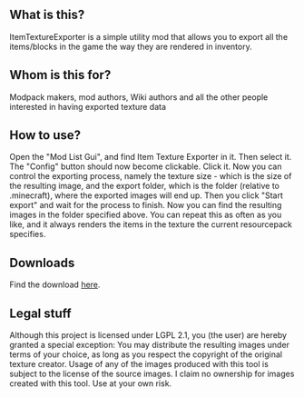 ## What is this?
ItemTextureExporter is a simple utility mod that allows you to export all the items/blocks in the game the way they are rendered in inventory.

## Whom is this for?
Modpack makers, mod authors, Wiki authors and all the other people interested in having exported texture data

## How to use?
Open the "Mod List Gui", and find Item Texture Exporter in it. Then select it. The "Config" button should now become clickable. Click it.
Now you can control the exporting process, namely the texture size - which is the size of the resulting image, and the export folder, which is the folder (relative to .minecraft), where the exported images will end up.
Then you click "Start export" and wait for the process to finish. Now you can find the resulting images in the folder specified above.
You can repeat this as often as you like, and it always renders the items in the texture the current resourcepack specifies.

## Downloads
Find the download [here](https://www.curseforge.com/minecraft/mc-mods/item-texture-exporter).

## Legal stuff
Although this project is licensed under LGPL 2.1, you (the user) are hereby granted a special exception: You may distribute the resulting images under terms of your choice, as long as you respect the copyright of the original texture creator.
Usage of any of the images produced with this tool is subject to the license of the source images. I claim no ownership for images created with this tool. Use at your own risk.


